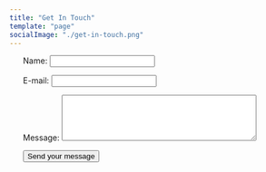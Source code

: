 ```yaml
---
title: "Get In Touch"
template: "page"
socialImage: "./get-in-touch.png"
---
```

<form class="contact-form" name="contact" method="POST" data-netlify="true">
<ul>
	<p>
		<label for="name">Name:</label>
		<input type="text" id="name" name="user_name" />
	</p>
	<p>
		<label for="mail">E-mail:</label>
		<input type="email" id="mail" name="user_mail" />
	</p>
	<p>
		<label for="Note:">Message:</label>
		<textarea id="msg" name="user_message" rows="5" cols="40"></textarea>
	</p>
	<p>
		<button type="submit">Send your message</button>
	</p>
</ul>
</form>